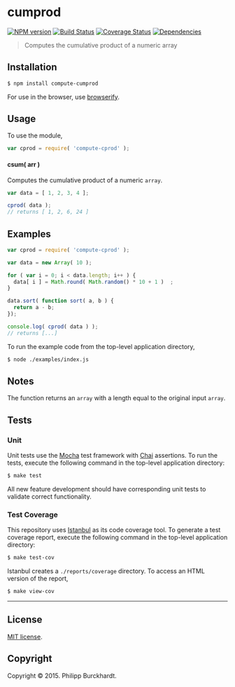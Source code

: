 cumprod
===
[![NPM version][npm-image]][npm-url] [![Build Status][travis-image]][travis-url] [![Coverage Status][coveralls-image]][coveralls-url] [![Dependencies][dependencies-image]][dependencies-url]

> Computes the cumulative product of a numeric array


## Installation

``` bash
$ npm install compute-cumprod
```

For use in the browser, use [browserify](https://github.com/substack/node-browserify).

## Usage

To use the module,

``` javascript
var cprod = require( 'compute-cprod' );
```

#### csum( arr )

Computes the cumulative product of a numeric `array`.

``` javascript
var data = [ 1, 2, 3, 4 ];

cprod( data );
// returns [ 1, 2, 6, 24 ]
```


## Examples

``` javascript
var cprod = require( 'compute-cprod' );

var data = new Array( 10 );

for ( var i = 0; i < data.length; i++ ) {
  data[ i ] = Math.round( Math.random() * 10 + 1 )  ;
}

data.sort( function sort( a, b ) {
  return a - b;
});

console.log( cprod( data ) );
// returns [...]
```

To run the example code from the top-level application directory,

``` bash
$ node ./examples/index.js
```


## Notes

The function returns an `array` with a length equal to the original input `array`.


## Tests

### Unit

Unit tests use the [Mocha](http://mochajs.org/) test framework with [Chai](http://chaijs.com) assertions. To run the tests, execute the following command in the top-level application directory:

``` bash
$ make test
```

All new feature development should have corresponding unit tests to validate correct functionality.


### Test Coverage

This repository uses [Istanbul](https://github.com/gotwarlost/istanbul) as its code coverage tool. To generate a test coverage report, execute the following command in the top-level application directory:

``` bash
$ make test-cov
```

Istanbul creates a `./reports/coverage` directory. To access an HTML version of the report,

``` bash
$ make view-cov
```


---
## License

[MIT license](http://opensource.org/licenses/MIT).


## Copyright

Copyright &copy; 2015. Philipp Burckhardt.


[npm-image]: http://img.shields.io/npm/v/compute-cumprod.svg
[npm-url]: https://npmjs.org/package/compute-cumprod

[travis-image]: http://img.shields.io/travis/compute-io/cumprod/master.svg
[travis-url]: https://travis-ci.org/compute-io/cumprod

[coveralls-image]: https://img.shields.io/coveralls/compute-io/cumprod/master.svg
[coveralls-url]: https://coveralls.io/r/compute-io/cumprod?branch=master

[dependencies-image]: http://img.shields.io/david/compute-io/cumprod.svg
[dependencies-url]: https://david-dm.org/compute-io/cumprod

[dev-dependencies-image]: http://img.shields.io/david/dev/compute-io/cumprod.svg
[dev-dependencies-url]: https://david-dm.org/dev/compute-io/cumprod

[github-issues-image]: http://img.shields.io/github/issues/compute-io/cumprod.svg
[github-issues-url]: https://github.com/compute-io/cumprod/issues
